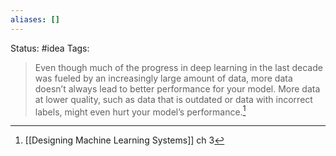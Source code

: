 ```yaml
---
aliases: []
---
```

Status: #idea
Tags: 

>Even though much of the progress in deep learning in the last decade was fueled by an increasingly large amount of data, more data doesn’t always lead to better performance for your model. More data at lower quality, such as data that is outdated or data with incorrect labels, might even hurt your model’s performance.[^1]

[^1]: [[Designing Machine Learning Systems]] ch 3